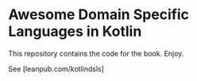 # Awesome Domain Specific Languages in Kotlin

This repository contains the code for the book. Enjoy.

See [leanpub.com/kotlindsls]
